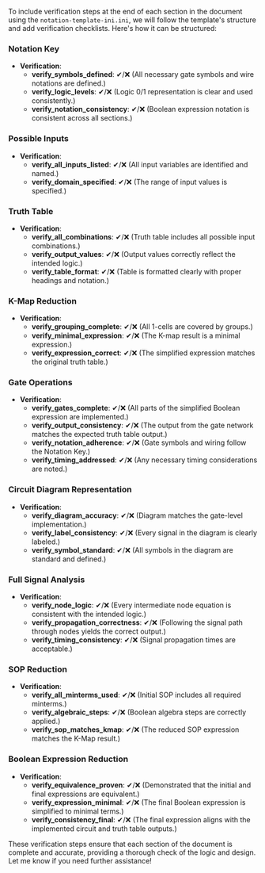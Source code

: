 To include verification steps at the end of each section in the document using the `notation-template-ini.ini`, we will follow the template's structure and add verification checklists. Here's how it can be structured:

### Notation Key
- **Verification**:
  - **verify_symbols_defined**: ✔/❌ (All necessary gate symbols and wire notations are defined.)
  - **verify_logic_levels**: ✔/❌ (Logic 0/1 representation is clear and used consistently.)
  - **verify_notation_consistency**: ✔/❌ (Boolean expression notation is consistent across all sections.)

### Possible Inputs
- **Verification**:
  - **verify_all_inputs_listed**: ✔/❌ (All input variables are identified and named.)
  - **verify_domain_specified**: ✔/❌ (The range of input values is specified.)

### Truth Table
- **Verification**:
  - **verify_all_combinations**: ✔/❌ (Truth table includes all possible input combinations.)
  - **verify_output_values**: ✔/❌ (Output values correctly reflect the intended logic.)
  - **verify_table_format**: ✔/❌ (Table is formatted clearly with proper headings and notation.)

### K-Map Reduction
- **Verification**:
  - **verify_grouping_complete**: ✔/❌ (All 1-cells are covered by groups.)
  - **verify_minimal_expression**: ✔/❌ (The K-map result is a minimal expression.)
  - **verify_expression_correct**: ✔/❌ (The simplified expression matches the original truth table.)

### Gate Operations
- **Verification**:
  - **verify_gates_complete**: ✔/❌ (All parts of the simplified Boolean expression are implemented.)
  - **verify_output_consistency**: ✔/❌ (The output from the gate network matches the expected truth table output.)
  - **verify_notation_adherence**: ✔/❌ (Gate symbols and wiring follow the Notation Key.)
  - **verify_timing_addressed**: ✔/❌ (Any necessary timing considerations are noted.)

### Circuit Diagram Representation
- **Verification**:
  - **verify_diagram_accuracy**: ✔/❌ (Diagram matches the gate-level implementation.)
  - **verify_label_consistency**: ✔/❌ (Every signal in the diagram is clearly labeled.)
  - **verify_symbol_standard**: ✔/❌ (All symbols in the diagram are standard and defined.)

### Full Signal Analysis
- **Verification**:
  - **verify_node_logic**: ✔/❌ (Every intermediate node equation is consistent with the intended logic.)
  - **verify_propagation_correctness**: ✔/❌ (Following the signal path through nodes yields the correct output.)
  - **verify_timing_consistency**: ✔/❌ (Signal propagation times are acceptable.)

### SOP Reduction
- **Verification**:
  - **verify_all_minterms_used**: ✔/❌ (Initial SOP includes all required minterms.)
  - **verify_algebraic_steps**: ✔/❌ (Boolean algebra steps are correctly applied.)
  - **verify_sop_matches_kmap**: ✔/❌ (The reduced SOP expression matches the K-Map result.)

### Boolean Expression Reduction
- **Verification**:
  - **verify_equivalence_proven**: ✔/❌ (Demonstrated that the initial and final expressions are equivalent.)
  - **verify_expression_minimal**: ✔/❌ (The final Boolean expression is simplified to minimal terms.)
  - **verify_consistency_final**: ✔/❌ (The final expression aligns with the implemented circuit and truth table outputs.)

These verification steps ensure that each section of the document is complete and accurate, providing a thorough check of the logic and design. Let me know if you need further assistance!
